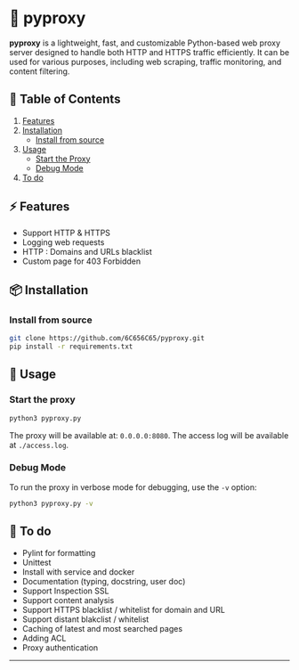 # 🚀 pyproxy
**pyproxy** is a lightweight, fast, and customizable Python-based web proxy server designed to handle both HTTP and HTTPS traffic efficiently. It can be used for various purposes, including web scraping, traffic monitoring, and content filtering.

## 📑 **Table of Contents**

1. [Features](#-features)
2. [Installation](#-installation)
   - [Install from source](#install-from-source)
3. [Usage](#-usage)
   - [Start the Proxy](#start-the-proxy)
   - [Debug Mode](#debug-mode)
4. [To do](#-to-do)

## ⚡ **Features**

- Support HTTP & HTTPS
- Logging web requests
- HTTP : Domains and URLs blacklist
- Custom page for 403 Forbidden

## 📦 **Installation**

### Install from source
```bash
git clone https://github.com/6C656C65/pyproxy.git
pip install -r requirements.txt
```

## 🚀 **Usage**

### Start the proxy
```bash
python3 pyproxy.py
```
The proxy will be available at: `0.0.0.0:8080`.
The access log will be available at `./access.log`.

### Debug Mode
To run the proxy in verbose mode for debugging, use the `-v` option:
```bash
python3 pyproxy.py -v
```

## 🔧 **To do**

- Pylint for formatting
- Unittest
- Install with service and docker
- Documentation (typing, docstring, user doc)
- Support Inspection SSL
- Support content analysis
- Support HTTPS blacklist / whitelist for domain and URL
- Support distant blakclist / whitelist
- Caching of latest and most searched pages
- Adding ACL
- Proxy authentication

---